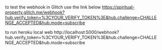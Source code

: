 to test the webhook in Glitch
use the link below
https://spiritual-property.glitch.me/webhook?hub.verify_token=%3CYOUR_VERIFY_TOKEN%3E&hub.challenge=CHALLENGE_ACCEPTED&hub.mode=subscribe

to run heroku local web
http://localhost:5000/webhook?hub.verify_token=%3CYOUR_VERIFY_TOKEN%3E&hub.challenge=CHALLENGE_ACCEPTED&hub.mode=subscribe
